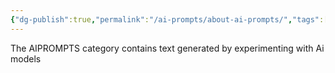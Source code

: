 ```yaml
---
{"dg-publish":true,"permalink":"/ai-prompts/about-ai-prompts/","tags":["public","ai"],"noteIcon":"1"}
---
```



The AIPROMPTS category contains text generated by experimenting with Ai models